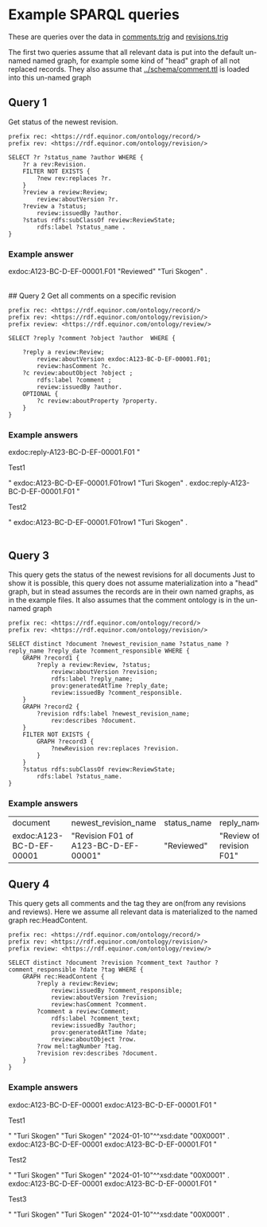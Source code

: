 # Example SPARQL queries
These are queries over the data in [comments.trig]() and [revisions.trig]()

The first two queries assume that all relevant data is put into the default un-named named graph, for example some kind of "head" graph of all not replaced records. 
They also assume that [../schema/comment.ttl]() is loaded into this un-named graph

## Query 1
Get status of the newest revision.
```sparql
prefix rec: <https://rdf.equinor.com/ontology/record/>
prefix rev: <https://rdf.equinor.com/ontology/revision/>

SELECT ?r ?status_name ?author WHERE {
    ?r a rev:Revision.
    FILTER NOT EXISTS {
        ?new rev:replaces ?r.
    }
    ?review a review:Review;
        review:aboutVersion ?r.
    ?review a ?status;
        review:issuedBy ?author.
    ?status rdfs:subClassOf review:ReviewState;
        rdfs:label ?status_name .
}
```
### Example answer
<table>
<tr>
exdoc:A123-BC-D-EF-00001.F01 "Reviewed" "Turi Skogen" .
</tr>
</table>
## Query 2
 Get all comments on a specific revision

```sparql
prefix rec: <https://rdf.equinor.com/ontology/record/>
prefix rev: <https://rdf.equinor.com/ontology/revision/>
prefix review: <https://rdf.equinor.com/ontology/review/>

SELECT ?reply ?comment ?object ?author  WHERE {
  
    ?reply a review:Review;
        review:aboutVersion exdoc:A123-BC-D-EF-00001.F01;
        review:hasComment ?c.
    ?c review:aboutObject ?object ;
        rdfs:label ?comment ;
        review:issuedBy ?author.
    OPTIONAL {
        ?c review:aboutProperty ?property.
    }
} 
```

### Example answers 
<table>
<tr>
exdoc:reply-A123-BC-D-EF-00001.F01 "<p>Test1</p>" exdoc:A123-BC-D-EF-00001.F01row1 "Turi Skogen" .
</tr><tr>
exdoc:reply-A123-BC-D-EF-00001.F01 "<p>Test2</p>" exdoc:A123-BC-D-EF-00001.F01row1 "Turi Skogen" .
</tr>
</table>


## Query 3
This query gets the status of the newest revisions for all documents
Just to show it is possible, this query does not assume materialization into a "head" graph, but in stead assumes the records are in their own named graphs, as in the example files.
It also assumes that the comment ontology is in the un-named graph

```sparql
prefix rec: <https://rdf.equinor.com/ontology/record/>
prefix rev: <https://rdf.equinor.com/ontology/revision/>

SELECT distinct ?document ?newest_revision_name ?status_name ?reply_name ?reply_date ?comment_responsible WHERE {
    GRAPH ?record1 {
        ?reply a review:Review, ?status;
            review:aboutVersion ?revision;
            rdfs:label ?reply_name;
            prov:generatedAtTime ?reply_date;
            review:issuedBy ?comment_responsible.
    }
    GRAPH ?record2 {
        ?revision rdfs:label ?newest_revision_name;
            rev:describes ?document.
    }
    FILTER NOT EXISTS {
        GRAPH ?record3 {
            ?newRevision rev:replaces ?revision.
        }
    }
    ?status rdfs:subClassOf review:ReviewState;
        rdfs:label ?status_name.
}
```
### Example answers
<table>
<tr>
<td>document</td>	<td>newest_revision_name</td> 	<td>status_name</td>	<td>reply_name</td><td>reply_date</td>	<td>comment_responsible</td>
</tr>
<tr>
<td>exdoc:A123-BC-D-EF-00001</td><td> "Revision F01 of A123-BC-D-EF-00001" </td><td>"Reviewed" </td><td>"Review of revision F01" </td><td>"2024-01-11"^^xsd:date </td><td>"Turi Skogen"</td>
</tr>
</table>


## Query 4
This query gets all comments and the tag they are on(from any revisions and reviews). Here we assume all relevant data is materialized to the named graph rec:HeadContent. 

```sparql
prefix rec: <https://rdf.equinor.com/ontology/record/>
prefix rev: <https://rdf.equinor.com/ontology/revision/>
prefix review: <https://rdf.equinor.com/ontology/review/>

SELECT distinct ?document ?revision ?comment_text ?author ?comment_responsible ?date ?tag WHERE {
    GRAPH rec:HeadContent {
        ?reply a review:Review;
            review:issuedBy ?comment_responsible;
            review:aboutVersion ?revision;
            review:hasComment ?comment.
        ?comment a review:Comment;
            rdfs:label ?comment_text;
            review:issuedBy ?author;
            prov:generatedAtTime ?date;
            review:aboutObject ?row.
        ?row mel:tagNumber ?tag.
        ?revision rev:describes ?document.
    }
}
```
### Example answers
<table>
<tr>
exdoc:A123-BC-D-EF-00001 exdoc:A123-BC-D-EF-00001.F01 "<p>Test1</p>" "Turi Skogen" "Turi Skogen" "2024-01-10"^^xsd:date "00X0001" .
</tr><tr>
exdoc:A123-BC-D-EF-00001 exdoc:A123-BC-D-EF-00001.F01 "<p>Test2</p>" "Turi Skogen" "Turi Skogen" "2024-01-10"^^xsd:date "00X0001" .
</tr><tr>
exdoc:A123-BC-D-EF-00001 exdoc:A123-BC-D-EF-00001.F01 "<p>Test3</p>" "Turi Skogen" "Turi Skogen" "2024-01-10"^^xsd:date "00X0001" .
</tr>
</table>